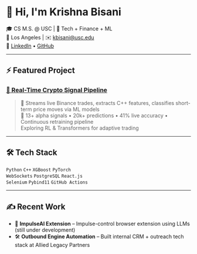 # 👋 Hi, I'm Krishna Bisani

🎓 CS M.S. @ USC | 💼 Tech + Finance + ML  
📍 Los Angeles | ✉️ kbisani@usc.edu  
🔗 [LinkedIn](https://linkedin.com/in/krishna-bisani) • [GitHub](https://github.com/kbisani)

---

## ⚡ Featured Project
### [🔁 Real-Time Crypto Signal Pipeline](https://github.com/kbisani/low_latency_signal_pipeline)
> 🚀 Streams live Binance trades, extracts C++ features, classifies short-term price moves via ML models  
> 🧠 13+ alpha signals • 20k+ predictions • 41% live accuracy • Continuous retraining pipeline  
> Exploring RL & Transformers for adaptive trading

---

## 🛠️ Tech Stack
`Python` `C++` `XGBoost` `PyTorch`  
`WebSockets` `PostgreSQL` `React.js`  
`Selenium` `Pybind11` `GitHub Actions`

---

## ✍️ Recent Work
- 🔎 **ImpulseAI Extension** – Impulse-control browser extension using LLMs (still under development)
- 🛠️ **Outbound Engine Automation** – Built internal CRM + outreach tech stack at Allied Legacy Partners
